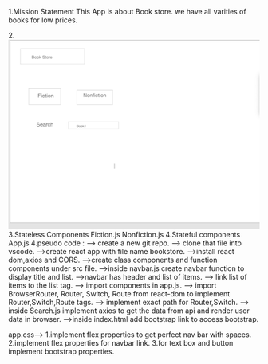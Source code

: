 
1.Mission Statement
This App is  about Book store.
we have all varities of books for low prices.

2.![wireframe](./Screen%20Shot%202020-04-24%20at%202.22.17%20PM.png)
3.Stateless Components
Fiction.js
Nonfiction.js
4.Stateful components
App.js
4.pseudo code :
 --> create a new git repo.
 --> clone that file into vscode.
 -->create react app with file name bookstore.
 -->install react dom,axios and CORS.
 -->create class components and function components under src file.
 -->inside navbar.js create navbar function to display title and list.
 -->navbar has header and list of items.
 --> link  list of items to the list tag.
 --> import components in app.js.
 --> import BrowserRouter, Router, Switch, Route from react-dom to implement Router,Switch,Route tags.
--> implement exact path for Router,Switch.
--> inside Search.js implement axios to get the data from api and render user data in browser.
-->inside index.html add bootstrap link to access bootstrap.

 
 app.css--> 1.implement  flex properties to get perfect nav bar with spaces.
 2.implement  flex properties for  navbar link.
 3.for text box and button implement bootstrap properties. 


 